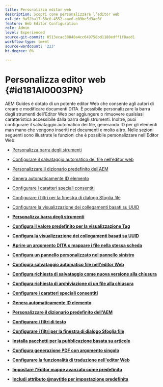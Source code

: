 ```yaml
---
title: Personalizza editor web
description: Scopri come personalizzare l’editor web
exl-id: 9a52ba17-68c0-4552-aae6-e89bc5d3ac6f
feature: Web Editor Configuration
role: Admin
level: Experienced
source-git-commit: 0513ecac38840a4cc649758bd1180edff1f8aed1
workflow-type: tm+mt
source-wordcount: '223'
ht-degree: 0%

---
```


# Personalizza editor web {#id181AI0003PN}

AEM Guides è dotato di un potente editor Web che consente agli autori di creare e modificare documenti DITA. È possibile personalizzare la barra degli strumenti dell&#39;Editor Web per aggiungere o rimuovere qualsiasi caratteristica accessibile dalla barra degli strumenti. Inoltre, puoi configurare il salvataggio automatico dei file, generando ID per gli elementi man mano che vengono inseriti nei documenti e molto altro. Nelle sezioni seguenti sono illustrate le funzioni che è possibile personalizzare nell&#39;Editor Web:

- [Personalizza barra degli strumenti](conf-web-editor-customize-toolbar.md#)
- [Configurare il salvataggio automatico dei file nell’editor web](auto-save-in-editor.md#)
- [Personalizzare il dizionario predefinito dell’AEM](customize-aem-custom-dictionary.md#)
- [Genera automaticamente ID elemento](auto-generate-ids.md#)
- [Configurare i caratteri speciali consentiti](conf-special-chars.md#)
- [Configurare i filtri per la finestra di dialogo Sfoglia file](conf-custom-file-filters.md#)
- [Configurare la visualizzazione dei collegamenti basati su UUID](conf-uuid-based-links.md#)

- **[Personalizza barra degli strumenti](conf-web-editor-customize-toolbar.md)**

- **[Configura il valore predefinito per la visualizzazione Tag](configure-default-value-tags-view.md)**

- **[Configura la visualizzazione dei collegamenti basati su UUID](conf-uuid-based-links.md)**

- **[Aprire un argomento DITA o mappare i file nella stessa scheda](open-dita-files-same-tab.md)**

- **[Configura un pannello personalizzato nel pannello sinistro](configure-custom-panel.md)**

- **[Configura salvataggio automatico file nell&#39;editor Web](auto-save-in-editor.md)**

- **[Configura richiesta di salvataggio come nuova versione alla chiusura](conf-save-as-new-version-close.md)**

- **[Configura richiesta di archiviazione di un file alla chiusura](conf-checkin-file-close.md)**

- **[Configurare i caratteri speciali consentiti](conf-special-chars.md)**

- **[Genera automaticamente ID elemento](auto-generate-ids.md)**

- **[Personalizzare il dizionario predefinito dell&#39;AEM](customize-aem-custom-dictionary.md)**

- **[Configurare i filtri di testo](config-text-filters.md)**

- **[Configurare i filtri per la finestra di dialogo Sfoglia file](conf-custom-file-filters.md)**

- **[Installa pacchetti per la pubblicazione basata su articolo](configure-article-based-publishing.md)**

- **[Configura generazione PDF con argomento singolo](conf-pdf-generation-dita-ot.md)**

- **[Configurare la funzionalità di traduzione nell&#39;editor Web](conf-translation-web-editor.md)**

- **[Impostare l&#39;Editor mappe avanzato come predefinito](conf-map-editor.md)**

- **[Includi attributo @navtitle per impostazione predefinita](auto-add-navtitle.md)**
